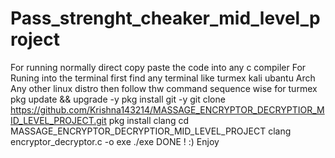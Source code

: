 # Pass_strenght_cheaker_mid_level_project



For running normally
direct copy paste the code into any c compiler
For Runing into the terminal
first find any terminal like
turmex
kali
ubantu
Arch
Any other linux distro
then follow thw command sequence wise for turmex
pkg update && upgrade -y
pkg install git -y
git clone https://github.com/Krishna143214/MASSAGE_ENCRYPTOR_DECRYPTIOR_MID_LEVEL_PROJECT.git
pkg install clang
cd MASSAGE_ENCRYPTOR_DECRYPTIOR_MID_LEVEL_PROJECT
clang encryptor_decryptor.c -o exe
./exe
DONE ! :) Enjoy
